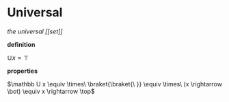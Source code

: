 # Universal

_the universal [[set]]_

**definition**

$\mathbb U x = \top$

**properties**

$\mathbb U x \equiv \times\ \braket{\braket{\ }} \equiv \times\ (x \rightarrow \bot) \equiv x \rightarrow \top$
